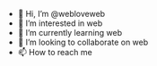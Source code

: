 - 👋 Hi, I’m @webloveweb
- 👀 I’m interested in web
- 🌱 I’m currently learning web
- 💞️ I’m looking to collaborate on web
- 📫 How to reach me 

<!---
webloveweb/webloveweb is a ✨ special ✨ repository because its `README.md` (this file) appears on your GitHub profile.
You can click the Preview link to take a look at your changes.
--->
